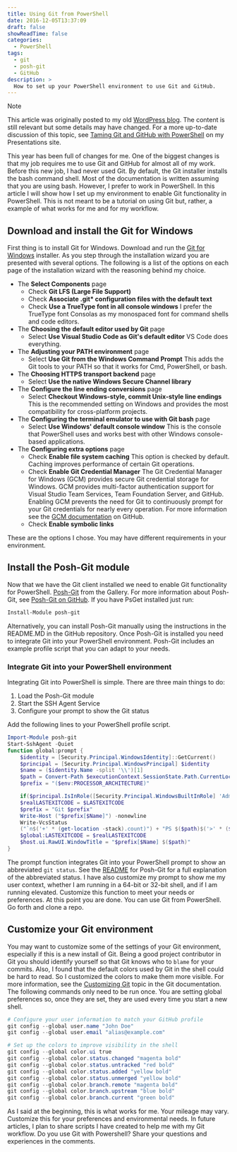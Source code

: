 ```yaml
---
title: Using Git from PowerShell
date: 2016-12-05T13:37:09
draft: false
showReadTime: false
categories:
  - PowerShell
tags:
  - git
  - posh-git
  - GitHub
description: >
  How to set up your PowerShell environment to use Git and GitHub.
---
```


> [!NOTE]
> This article was originally posted to my old [WordPress blog][wp]. The content is still relevant
> but some details may have changed. For a more up-to-date discussion of this topic, see
> [Taming Git and GitHub with PowerShell][07] on my Presentations site.

This year has been full of changes for me. One of the biggest changes is that my job requires me to
use Git and GitHub for almost all of my work. Before this new job, I had never used Git. By default,
the Git installer installs the bash command shell. Most of the documentation is written assuming
that you are using bash. However, I prefer to work in PowerShell. In this article I will show how I
set up my environment to enable Git functionality in PowerShell. This is not meant to be a tutorial
on using Git but, rather, a example of what works for me and for my workflow.

## Download and install the Git for Windows

First thing is to install Git for Windows. Download and run the [Git for Windows][01] installer. As
you step through the installation wizard you are presented with several options. The following is a
list of the options on each page of the installation wizard with the reasoning behind my choice.

- The **Select Components** page
  - Check **Git LFS (Large File Support)**
  - Check **Associate .git\* configuration files with the default text**
  - Check **Use a TrueType font in all console windows** I prefer the TrueType font Consolas as my
      monospaced font for command shells and code editors.
- The **Choosing the default editor used by Git** page
  - Select **Use Visual Studio Code as Git's default editor** VS Code does everything.
- The **Adjusting your PATH environment** page
  - Select **Use Git from the Windows Command Prompt** This adds the Git tools to your PATH so that
      it works for Cmd, PowerShell, or bash.
- The **Choosing HTTPS transport backend** page
  - Select **Use the native Windows Secure Channel library**
- The **Configure the line ending conversions** page
  - Select **Checkout Windows-style, commit Unix-style line endings** This is the recommended
      setting on Windows and provides the most compatibility for cross-platform projects.
- The **Configuring the terminal emulator to use with Git bash** page
  - Select **Use Windows' default console window** This is the console that PowerShell uses and
      works best with other Windows console-based applications.
- The **Configuring extra options** page
  - Check **Enable file system caching** This option is checked by default. Caching improves
      performance of certain Git operations.
  - Check **Enable Git Credential Manager** The Git Credential Manager for Windows (GCM) provides
    secure Git credential storage for Windows. GCM provides multi-factor authentication support for
    Visual Studio Team Services, Team Foundation Server, and GitHub. Enabling GCM prevents the need
    for Git to continuously prompt for your Git credentials for nearly every operation. For more
    information see the [GCM documentation][05] on GitHub.
  - Check **Enable symbolic links**

These are the options I chose. You may have different requirements in your environment.

## Install the Posh-Git module

Now that we have the Git client installed we need to enable Git functionality for PowerShell.
[Posh-Git][06] from the Gallery. For more information about Posh-Git, see [Posh-Git on GitHub][03].
If you have PsGet installed just run:

```powershell
Install-Module posh-git
```

Alternatively, you can install Posh-Git manually using the instructions in the README.MD in the
GitHub repository. Once Posh-Git is installed you need to integrate Git into your PowerShell
environment. Posh-Git includes an example profile script that you can adapt to your needs.

### Integrate Git into your PowerShell environment

Integrating Git into PowerShell is simple. There are three main things to do:

1. Load the Posh-Git module
1. Start the SSH Agent Service
1. Configure your prompt to show the Git status

Add the following lines to your PowerShell profile script.

```powershell
Import-Module posh-git
Start-SshAgent -Quiet
function global:prompt {
    $identity = [Security.Principal.WindowsIdentity]::GetCurrent()
    $principal = [Security.Principal.WindowsPrincipal] $identity
    $name = ($identity.Name -split '\\')[1]
    $path = Convert-Path $executionContext.SessionState.Path.CurrentLocation
    $prefix = "($env:PROCESSOR_ARCHITECTURE)"

    if($principal.IsInRole([Security.Principal.WindowsBuiltInRole] 'Administrator')) { $prefix = "Admin: $prefix" }
    $realLASTEXITCODE = $LASTEXITCODE
    $prefix = "Git $prefix"
    Write-Host ("$prefix[$Name]") -nonewline
    Write-VcsStatus
    ("`n$('+' * (get-location -stack).count)") + "PS $($path)$('>' * ($nestedPromptLevel + 1)) "
    $global:LASTEXITCODE = $realLASTEXITCODE
    $host.ui.RawUI.WindowTitle = "$prefix[$Name] $($path)"
}
```

The prompt function integrates Git into your PowerShell prompt to show an abbreviated `git status`.
See the [README][04] for Posh-Git for a full explanation of the abbreviated status. I have also
customize my prompt to show me my user context, whether I am running in a 64-bit or 32-bit shell,
and if I am running elevated. Customize this function to meet your needs or preferences. At this
point you are done. You can use Git from PowerShell. Go forth and clone a repo.

## Customize your Git environment

You may want to customize some of the settings of your Git environment, especially if this is a new
install of Git. Being a good project contributor in Git you should identify yourself so that Git
knows who to `blame` for your commits. Also, I found that the default colors used by Git in the
shell could be hard to read. So I customized the colors to make them more visible. For more
information, see the [Customizing Git][02] topic in the Git documentation. The following commands
only need to be run once. You are setting global preferences so, once they are set, they are used
every time you start a new shell.

```powershell
# Configure your user information to match your GitHub profile
git config --global user.name "John Doe"
git config --global user.email "alias@example.com"

# Set up the colors to improve visibility in the shell
git config --global color.ui true
git config --global color.status.changed "magenta bold"
git config --global color.status.untracked "red bold"
git config --global color.status.added "yellow bold"
git config --global color.status.unmerged "yellow bold"
git config --global color.branch.remote "magenta bold"
git config --global color.branch.upstream "blue bold"
git config --global color.branch.current "green bold"
```

As I said at the beginning, this is what works for me. Your mileage may vary. Customize this for
your preferences and environmental needs. In future articles, I plan to share scripts I have created
to help me with my Git workflow. Do you use Git with Powershell? Share your questions and
experiences in the comments.

<!-- link references -->
[01]: https://git-for-windows.github.io/
[02]: https://git-scm.com/book/en/v2/Customizing-Git-Git-Configuration
[03]: https://github.com/dahlbyk/posh-git
[04]: https://github.com/dahlbyk/posh-git/blob/master/readme.md
[05]: https://github.com/Microsoft/Git-Credential-Manager-for-Windows
[06]: https://www.powershellgallery.com/packages/posh-git
[07]: https://sdwheeler.github.io/seanonit/docs/04-github/
[wp]: https://seanonit.wordpress.com/
